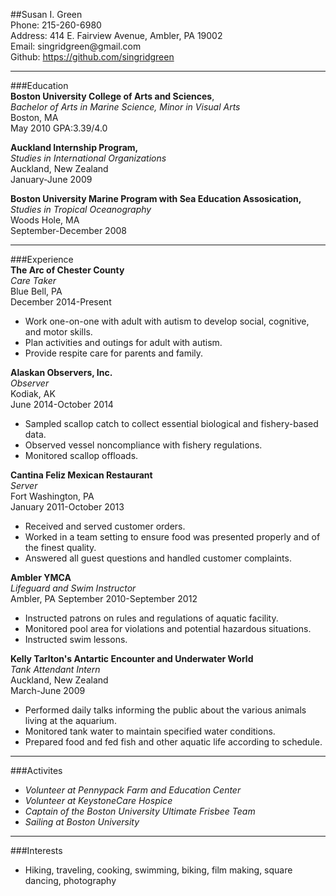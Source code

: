 ##Susan I. Green  
Phone: 215-260-6980  
Address: 414 E. Fairview Avenue, Ambler, PA 19002  
Email: singridgreen@<i></i>gmail.com  
Github: https://github.com/singridgreen  

 
---  
###Education  
**Boston University College of Arts and Sciences**,   
_Bachelor of Arts in Marine Science, Minor in Visual Arts_           
Boston, MA  
May 2010 GPA:3.39/4.0  
  
**Auckland Internship Program,**  
_Studies in International Organizations_     
Auckland, New Zealand  
January-June 2009  
  
**Boston University Marine Program with Sea Education Assosication,**  
_Studies in Tropical Oceanography_  
Woods Hole, MA  
September-December 2008  

---  
###Experience  
**The Arc of Chester County**  
_Care Taker_  
Blue Bell, PA  
December 2014-Present                      
  *	Work one-on-one with adult with autism to develop social, cognitive, and motor skills.  
  *	Plan activities and outings for adult with autism.  
  * Provide respite care for parents and family.  
  
**Alaskan Observers, Inc.**  
_Observer_  
Kodiak, AK  
June 2014-October 2014              
  * Sampled scallop catch to collect essential biological and fishery-based data.  
  * Observed vessel noncompliance with fishery regulations.
  * Monitored scallop offloads.  
    
**Cantina Feliz Mexican Restaurant**  
_Server_  
Fort Washington, PA  
January 2011-October 2013       
  *	Received and served customer orders.  
  * Worked in a team setting to ensure food was presented properly and of the finest quality.  
  * Answered all guest questions and handled customer complaints.  
    
**Ambler YMCA**  
_Lifeguard and Swim Instructor_   
Ambler, PA
September 2010-September 2012       
  * Instructed patrons on rules and regulations of aquatic facility.  
  * Monitored pool area for violations and potential hazardous situations.  
  * Instructed swim lessons.  
    
**Kelly Tarlton's Antartic Encounter and Underwater World**  
_Tank Attendant Intern_  
Auckland, New Zealand  
March-June 2009      
  * Performed daily talks informing the public about the various animals living at the aquarium.  
  * Monitored tank water to maintain specified water conditions.  
  * Prepared food and fed fish and other aquatic life according to schedule.  
  
---    
###Activites    
  * _Volunteer at Pennypack Farm and Education Center_  
  * _Volunteer at KeystoneCare Hospice_  
  * _Captain of the Boston University Ultimate Frisbee Team_
  * _Sailing at Boston University_  
    
---    
###Interests  
  * Hiking, traveling, cooking, swimming, biking, film making, square dancing, photography 
   

